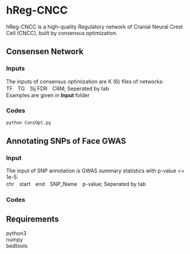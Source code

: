 # hReg-CNCC
hReg-CNCC is a high-quality Regulatory network of Cranial Neural Crest Cell (CNCC), built by consensus optimization.<br>

## Consensen Network
### Inputs
The inputs of consensus optimization are K (6) files of networks:<br>
TF　TG　Sij FDR　CRM; Seperated by tab<br>
Examples are given in **Input** folder
### Codes
```bash
python ConsOpt.py
```
## Annotating SNPs of Face GWAS
### Input
The input of SNP annotation is GWAS summary statistics with p-value <= 1e-5:<br>
chr　start　end　SNP_Name　p-value; Seperated by tab<br>
### Codes

## Requirements
python3 <br>
numpy <br>
bedtools <br>
